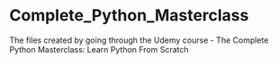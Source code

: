 # Complete_Python_Masterclass

The files created by going through the Udemy course - The Complete Python Masterclass: Learn Python From Scratch

